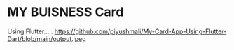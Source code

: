 # MY BUISNESS Card
Using Flutter.....
https://github.com/piyushmali/My-Card-App-Using-Flutter-Dart/blob/main/output.jpeg
